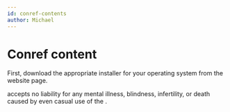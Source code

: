 ```yaml
---
id: conref-contents
author: Michael
---
```


# Conref content

<p id="install-step1">First, download the appropriate installer for your operating system from the <span data-keyref="company_name"></span> website <span data-keyref="grunt-downloads"></span> page. </p>

<p id="disclaimer"><note><span data-keyref="company_name"></span> accepts no liability for any mental illness, blindness, infertility, or death caused by even casual use of the <span data-keyref="product_name"/></span>.</note></p>